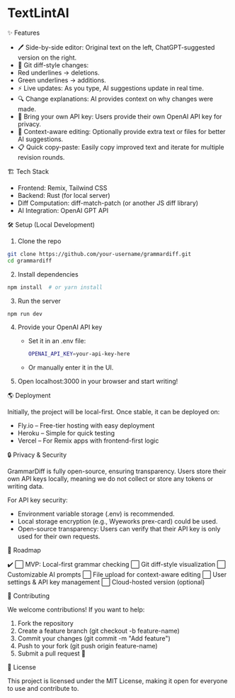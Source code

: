 # TextLintAI

✨ Features
 - 🖊 Side-by-side editor: Original text on the left, ChatGPT-suggested version on the right.
 - 🎨 Git diff-style changes:
 - Red underlines → deletions.
 - Green underlines → additions.
 - ⚡ Live updates: As you type, AI suggestions update in real time.
 - 🔍 Change explanations: AI provides context on why changes were made.
 - 🔑 Bring your own API key: Users provide their own OpenAI API key for privacy.
 - 📎 Context-aware editing: Optionally provide extra text or files for better AI suggestions.
 - 📋 Quick copy-paste: Easily copy improved text and iterate for multiple revision rounds.

🏗 Tech Stack
 - Frontend: Remix, Tailwind CSS
 - Backend: Rust (for local server)
 - Diff Computation: diff-match-patch (or another JS diff library)
 - AI Integration: OpenAI GPT API


🛠 Setup (Local Development)

 1. Clone the repo
  ```sh
  git clone https://github.com/your-username/grammardiff.git
  cd grammardiff
  ```
 2.	Install dependencies
  ```sh
  npm install  # or yarn install
  ```

 3. Run the server
  ```sh
  npm run dev
  ```
 4. Provide your OpenAI API key
    - Set it in an .env file:
      ```sh
      OPENAI_API_KEY=your-api-key-here
      ```
    - Or manually enter it in the UI.

 5. Open localhost:3000 in your browser and start writing!


🌎 Deployment

Initially, the project will be local-first. Once stable, it can be deployed on:
- Fly.io – Free-tier hosting with easy deployment
- Heroku – Simple for quick testing
- Vercel – For Remix apps with frontend-first logic 


🔒 Privacy & Security

GrammarDiff is fully open-source, ensuring transparency. Users store their own API keys locally, meaning we do not collect or store any tokens or writing data.

For API key security:
- Environment variable storage (.env) is recommended.
- Local storage encryption (e.g., Wyeworks prex-card) could be used.
- Open-source transparency: Users can verify that their API key is only used for their own requests.

🎯 Roadmap

✔️ 
⬜ MVP: Local-first grammar checking 
⬜ Git diff-style visualization
⬜ Customizable AI prompts
⬜ File upload for context-aware editing
⬜ User settings & API key management
⬜ Cloud-hosted version (optional)


🤝 Contributing

We welcome contributions! If you want to help:
 1.	Fork the repository
 2.	Create a feature branch (git checkout -b feature-name)
 3.	Commit your changes (git commit -m "Add feature")
 4.	Push to your fork (git push origin feature-name)
 5.	Submit a pull request 🎉


📝 License

This project is licensed under the MIT License, making it open for everyone to use and contribute to.
